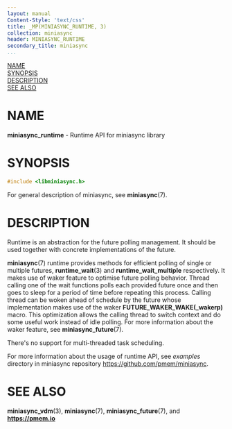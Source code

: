```yaml
---
layout: manual
Content-Style: 'text/css'
title: _MP(MINIASYNC_RUNTIME, 3)
collection: miniasync
header: MINIASYNC_RUNTIME
secondary_title: miniasync
...
```


[comment]: <> (SPDX-License-Identifier: BSD-3-Clause)
[comment]: <> (Copyright 2021-2022, Intel Corporation)

[comment]: <> (miniasync_runtime.3 -- man page for miniasync runtime API)

[NAME](#name)<br />
[SYNOPSIS](#synopsis)<br />
[DESCRIPTION](#description)<br />
[SEE ALSO](#see-also)<br />


# NAME #

**miniasync_runtime** - Runtime API for miniasync library


# SYNOPSIS #

```c
#include <libminiasync.h>
```

For general description of miniasync, see **miniasync**(7).


# DESCRIPTION #

Runtime is an abstraction for the future polling management. It should be used
together with concrete implementations of the future.

**miniasync**(7) runtime provides methods for efficient polling of single or
multiple futures, **runtime_wait**(3) and **runtime_wait_multiple** respectively.
It makes use of waker feature to optimise future polling behavior. Thread calling
one of the wait functions polls each provided future once and then goes to sleep for
a period of time before repeating this process. Calling thread can be woken ahead
of schedule by the future whose implementation makes use of the waker
**FUTURE_WAKER_WAKE(_wakerp)** macro. This optimization allows the calling thread
to switch context and do some useful work instead of idle polling.
For more information about the waker feature, see **miniasync_future**(7).

There's no support for multi-threaded task scheduling.

For more information about the usage of runtime API, see *examples* directory
in miniasync repository <https://github.com/pmem/miniasync>.


# SEE ALSO #

**miniasync_vdm**(3), **miniasync**(7),
**miniasync_future**(7), and **<https://pmem.io>**
